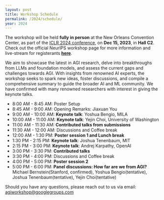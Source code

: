 ```yaml
---
layout: post
title: Workshop Schedule
permalink: /2024/schedule/
year: 2024
---
```


The workshop will be held **fully in person** at the New Orleans Convention Center, as part of the [ICLR 2024 conference](https://iclr.cc/Conferences/2024), on **Dec 15, 2023**, in **Hall C2**. Check out the official NeurIPS workshop page for more information and live-stream for registerants **[here](https://neurips.cc/virtual/2023/workshop/66500)**.

We aim to showcase the latest in AGI research, delve into breakthroughs from LLMs and foundation models, and assess the current gaps and challenges towards AGI. With insights from renowned AI experts, the workshop seeks to spark new ideas, foster discussions, and compile a comprehensive summary to guide the broader AI and ML community. We have confirmed with many renowned researchers with interest in giving the keynote talks.

- 8:00 AM - 8:45 AM: Poster Setup
- 8:45 AM - 9:00 AM: Opening Remarks: Jiaxuan You
- 9:00 AM - 10:00 AM: **Keynote talk**: Yoshua Bengio, MILA
- 10:00 AM - 11:00 AM: **Keynote talk**: Yejin Choi, University of Washington
- 11:00 AM - 11:30 AM: **Contributed talks from submissions**
- 11:30 AM - 12:00 AM: Discussions and Coffee break
- 12:00 AM - 1:30 PM: **Poster session 1 and Lunch break**
- 1:30 PM - 2:15 PM: **Keynote talk**: Joshua Tenenbaum, MIT
- 2:15 PM - 3:00 PM: **Keynote talk**: Andrej Karpathy, OpenAI 
- 3:00 PM - 3:30 PM: **Contributed talks**
- 3:30 PM - 4:00 PM: Discussions and Coffee break
- 4:00 PM - 5:00 PM: **Poster session 2**
- 5:00 PM - 6:00 PM: **Panel discussions: How far are we from AGI?** Michael Bernstein(Stanford, confirmed), Yoshua Bengio(tentative), Joshua Tenenbaum(tentative), Yejin Choi(tentative)

Should you have any questions, please reach out to us via email:<br>
[agiworkshop@googlegroups.com](agiworkshop@googlegroups.com)
